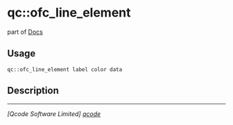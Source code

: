 qc::ofc_line_element
====================

part of [Docs](../index.md)

Usage
-----
`qc::ofc_line_element label color data`

Description
-----------


----------------------------------
*[Qcode Software Limited] [qcode]*

[qcode]: http://www.qcode.co.uk "Qcode Software"